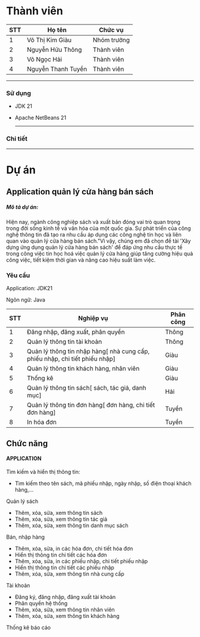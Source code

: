 # Thành viên

| STT | Họ tên                     | Chức vụ     |
|-----|----------------------------|-------------|
| 1   | Võ Thị Kim Giàu            | Nhóm trưởng |
| 2   | Nguyễn Hữu Thông           | Thành viên  |
| 3   | Võ Ngọc Hải                | Thành viên  |
| 4   | Nguyễn Thanh Tuyền         | Thành viên  |

-----------------------------------------------
### Sử dụng
- JDK 21
- Apache NetBeans 21
 
  -----------------------------------------------
### Chi tiết

-----------------------------------------------
# Dự án

## Application quản lý cửa hàng bán sách
<h5>Mô tả dự án: </h5>
<p>Hiện nay, ngành công nghiệp sách và xuất bản đóng vai trò quan trọng trong đời sống kinh tế và văn hóa của một quốc gia. Sự phát triển của công nghệ thông tin đã tạo ra nhu cầu áp dụng các công nghệ tin học và liên quan vào quản lý cửa hàng bán sách."Vì vậy, chúng em đã chọn đề tài 'Xây dựng ứng dụng quản lý cửa hàng bán sách' để đáp ứng nhu cầu thực tế trong công việc tin học hoá việc quản lý cửa hàng giúp tăng cường hiệu quả công việc, tiết kiệm thời gian và nâng cao hiệu suất làm việc.</p>

### Yêu cầu
<p>Application: JDK21</p>
<p>Ngôn ngữ: Java</p>

| STT | Nghiệp vụ                                                                      | Phân công                |
|-----|--------------------------------------------------------------------------------|--------------------------|
| 1   | Đăng nhập, đăng xuất, phân quyền                                               |        Thông             |
| 2   | Quản lý thông tin tài khoản                                                    |        Thông             |
| 3   | Quản lý thông tin nhập hàng[ nhà cung cấp, phiếu nhập, chi tiết phiếu nhập]    |        Giàu              |
| 4   | Quản lý thông tin khách hàng, nhân viên                                        |        Giàu              |
| 5   | Thống kê                                                                       |        Giàu              |
| 6   | Quản lý thông tin sách[ sách, tác giả, danh mục]                               |        Hải               |
| 7   | Quản lý thông tin đơn hàng[ đơn hàng, chi tiết đơn hàng]                       |        Tuyền             |
| 8   | In hóa đơn                                                                     |        Tuyền             |

## Chức năng

#### APPLICATION
<p>Tìm kiếm và hiển thị thông tin:</p>
<ul>
  <li>Tìm kiếm theo tên sách, mã phiếu nhập, ngày nhập, số điện thoại khách hàng,...</li>
</ul>
<p>
  Quản lý sách
</p>
<ul>
  <li>Thêm, xóa, sửa, xem thông tin sách</li>
  <li>Thêm, xóa, sửa, xem thông tin tác giả</li>
  <li>Thêm, xóa, sửa, xem thông tin danh mục sách</li>
</ul>
<p>
  Bán, nhập hàng
</p>
<ul>
  <li>Thêm, xóa, sửa, in các hóa đơn, chi tiết hóa đơn</li>
	<li>Hiển thị thông tin chi tiết các hóa đơn</li>
  <li>Thêm, xóa, sửa, in các phiếu nhập, chi tiết phiếu nhập</li>
	<li>Hiển thị thông tin chi tiết các phiếu nhập</li>
  <li>Thêm, xóa, sửa, xem thông tin nhà cung cấp</li>
</ul>
<p>
 Tài khoản
</p>
<ul>
  <li>Đăng ký, đăng nhập, đăng xuất tài khoản</li>
  <li>Phân quyền hệ thống</li>
  <li>Thêm, xóa, sửa, xem thông tin nhân viên</li>
  <li>Thêm, xóa, sửa, xem thông tin khách hàng</li>
</ul>
<p>Thống kê báo cáo</p>
